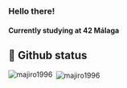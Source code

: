 ### Hello there!

#### Currently studying at 42 Málaga


## :pushpin: Github status
<p><img align="left" src="https://github-readme-stats.vercel.app/api/top-langs?username=majiro1996&show_icons=true&locale=en&layout=compact" alt="majiro1996" /></p>

<p>&nbsp;<img align="center" src="https://github-readme-stats.vercel.app/api?username=majiro1996&show_icons=true&locale=en" alt="majiro1996" /></p>

<!--
this is a ✨ _special_ ✨ repository because its `README.md` (this file) appears on your GitHub profile.

Here are some ideas to get you started:

- 🔭 I’m currently studying Software Developer in **<a href="https://www.42malaga.com/"> 42 Malaga</a>**
- 🌱 I’m currently learning ...
- 👯 I’m looking to collaborate on ...
- 🤔 I’m looking for help with ...
- 💬 Ask me about ...
- 📫 How to reach me: ...
- 😄 Pronouns: ...
- ⚡ Fun fact: ...
-->
